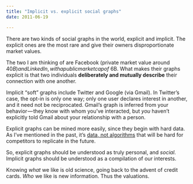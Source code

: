 ```yaml
---
title: "Implicit vs. explicit social graphs"
date: 2011-06-19

---
```


There are two kinds of social graphs in the world, explicit and implicit. The explicit ones are the most rare and give their owners disproportionate market values.

The two I am thinking of are Facebook (private market value around $40B) and LinkedIn, with a public market cap of ~$6B. What makes their graphs explicit is that two individuals **deliberately and mutually describe** their connection with one another.

Implicit “soft” graphs include Twitter and Google (via Gmail). In Twitter’s case, the opt-in is only one way; only one user declares interest in another, and it need not be reciprocated. Gmail’s graph is inferred from your behavior — they know with whom you’ve interacted, but _you_ haven’t explicitly told Gmail about your relationship with a person.

Explicit graphs can be mined more easily, since they begin with hard data. As I’ve mentioned in the past, it’s [data, not algorithms](http://clipperhouse.com/2009/08/30/it%E2%80%99s-the-data-not-the-algorithm/) that will be hard for competitors to replicate in the future.

So, explicit graphs should be understood as truly personal, and _social_. Implicit graphs should be understood as a compilation of our interests.

Knowing _what_ we like is old science, going back to the advent of credit cards. _Who_ we like is new information. Thus the valuations.
